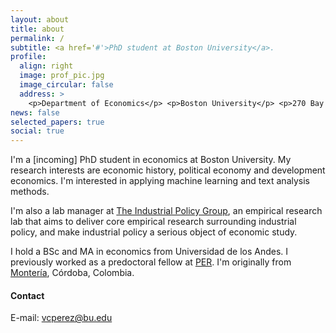 ```yaml
---
layout: about
title: about
permalink: /
subtitle: <a href='#'>PhD student at Boston University</a>.
profile:
  align: right
  image: prof_pic.jpg
  image_circular: false
  address: >
    <p>Department of Economics</p> <p>Boston University</p> <p>270 Bay State Road</p> <p>Boston, MA.</p>
news: false
selected_papers: true
social: true
---
```


I'm a [incoming] PhD student in economics at Boston University. My research interests are economic history, political economy and development economics. I'm interested in applying machine learning and text analysis methods.

I'm also a lab manager at <a href="https://www.industrialpolicygroup.com">The Industrial Policy Group</a>, an empirical research lab that aims to deliver core empirical research surrounding industrial policy, and make industrial policy a serious object of economic study.

I hold a BSc and MA in economics from Universidad de los Andes. I previously
worked as a predoctoral fellow at <a href="https://econ.columbia.edu/per/">PER</a>. I'm originally from  <a href="https://en.wikipedia.org/wiki/Monteria"> Montería</a>, Córdoba, Colombia.

#### **Contact**

E-mail: <a href="mailto:vcperez@bu.edu">vcperez@bu.edu</a>



<!-- Put your address / P.O. box / other info right below your picture. You can also disable any these elements by editing `profile` property of the YAML header of your `_pages/about.md`. Edit `_bibliography/papers.bib` and Jekyll will render your [publications page](/al-folio/publications/) automatically. Link to your social media connections, too. This theme is set up to use [Font Awesome icons](http://fortawesome.github.io/Font-Awesome/) and [Academicons](https://jpswalsh.github.io/academicons/), like the ones below. Add your Facebook, Twitter, LinkedIn, Google Scholar, or just disable all of them. -->
